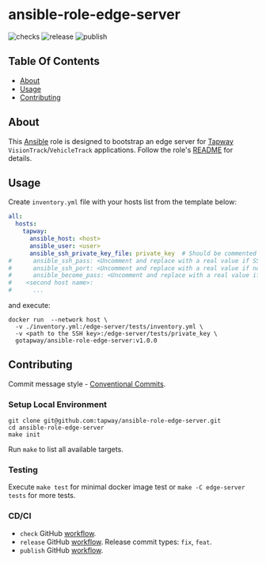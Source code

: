 # ansible-role-edge-server

![checks][ch] ![release][r] ![publish][p]

## Table Of Contents

* [About](#about)
* [Usage](#usage)
* [Contributing](#contributing)

## About

This [Ansible][ans] role is designed to bootstrap an edge server for [Tapway](https://gotapway.com/solutions) `VisionTrack`/`VehicleTrack` applications. Follow the role's [README](edge-server/README.md) for details.

## Usage


Create `inventory.yml` file with your hosts list from the template below:

```yaml
all:
  hosts:
    tapway:
      ansible_host: <host>
      ansible_user: <user>
      ansible_ssh_private_key_file: private_key  # Should be commented if ansible_ssh_pass uncommented
#      ansible_ssh_pass: <Uncomment and replace with a real value if SSH connection use password instead of the key>
#      ansible_ssh_port: <Uncomment and replace with a real value if not default(22)>
#      ansible_become_pass: <Uncomment and replace with a real value if the user needs a password to be a sudoer>
#    <second host name>:
#      ...
```
and execute:
```shell
docker run  --network host \
  -v ./inventory.yml:/edge-server/tests/inventory.yml \
  -v <path to the SSH key>:/edge-server/tests/private_key \
  gotapway/ansible-role-edge-server:v1.0.0
```

## Contributing

Commit message style - [Conventional Commits][cc].

### Setup Local Environment

```shell
git clone git@github.com:tapway/ansible-role-edge-server.git
cd ansible-role-edge-server
make init
```

Run `make` to list all available targets.

### Testing

Execute `make test` for minimal docker image test or `make -C edge-server tests` for more tests.

### CD/CI

- `check` GitHub [workflow][wch].
- `release` GitHub [workflow][wr]. Release commit types: `fix`, `feat`.
- `publish` GitHub [workflow][wp].


[ans]: https://docs.ansible.com/
[cc]: https://www.conventionalcommits.org/en/v1.0.0/
[pk]: https://pre-commit.com/#install

[wch]: .github/workflows/checks.yml
[wr]: .github/workflows/release.yml
[wp]: .github/workflows/publish.yml


[ch]: https://github.com/tapway/ansible-role-edge-server/actions/workflows/checks.yml/badge.svg
[r]: https://github.com/tapway/ansible-role-edge-server/actions/workflows/release.yml/badge.svg
[p]: https://github.com/tapway/ansible-role-edge-server/actions/workflows/publish.yml/badge.svg
